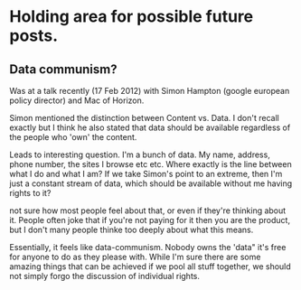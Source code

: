 <!--
---
layout: post
title: TBD
author: Amir Chaudhry
excerpt: 
---
-->

# Holding area for possible future posts.



## Data communism?

Was at a talk recently (17 Feb 2012) with Simon Hampton (google european policy director) and Mac of Horizon.

Simon mentioned the distinction between Content vs. Data.  I don't recall exactly but I think he also stated that data should be available regardless of the people who 'own' the content.  

Leads to interesting question.  I'm a bunch of data. My name, address, phone number, the sites I browse etc etc.  Where exactly is the line between what I do and what I am?  If we take Simon's point to an extreme, then I'm just a constant stream of data, which should be available without me having rights to it?  

not sure how most people feel about that, or even if they're thinking about it.  People often joke that if you're not paying for it then you are the product, but I don't many people thinke too deeply about what this means.  

Essentially, it feels like data-communism.  Nobody owns the 'data" it's free for anyone to do as they please with.  While I'm sure there are some amazing things that can be achieved if we pool all stuff together, we should not simply forgo the discussion of individual rights.

